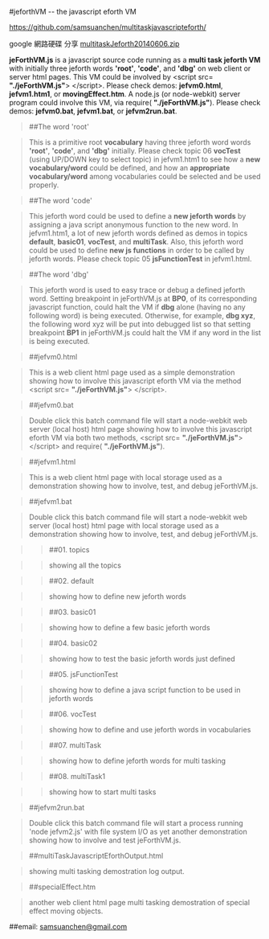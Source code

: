 #jeforthVM -- the javascript eforth VM

https://github.com/samsuanchen/multitaskjavascripteforth/

google 網路硬碟 分享 [multitaskJeforth20140606.zip](https://drive.google.com/file/d/0B8CIi1bBEsWtNmxpOEo4ZFRHTlk/edit?usp=sharing "jeforthVM")

**jeForthVM.js** is a javascript source code running as a **multi task jeforth VM** with initially three jeforth words **'root'**, **'code'**, and **'dbg'** on web client or server html pages. This VM could be involved by &lt;script src= **"./jeForthVM.js"**> &lt;/script>. Please check demos: **jefvm0.html**, **jefvm1.htm1**, or **movingEffect.htm**. A node.js (or node-webkit) server program could involve this VM, via require( **"./jeForthVM.js"**). Please check demos: **jefvm0.bat**, **jefvm1.bat**, or **jefvm2run.bat**.

>##The word 'root'

>This is a primitive root **vocabulary** having three jeforth word words **'root'**, **'code'**, and **'dbg'** initially.
Please check topic 06 **vocTest** (using UP/DOWN key to select topic) in jefvm1.htm1 to see how a **new vocabulary/word** could be defined, and how an **appropriate vocabulary/word** among vocabularies could be selected and be used properly.

>##The word 'code'

>This jeforth word could be used to define a **new jeforth words** by assigning a java script anonymous function to the new word. In jefvm1.htm1, a lot of new jeforth words defined as demos in topics **default**, **basic01**, **vocTest**, and **multiTask**. Also, this jeforth word could be used to define **new js functions** in order to be called by jeforth words. Please check topic 05 **jsFunctionTest** in jefvm1.html.

>##The word 'dbg'

>This jeforth word is used to easy trace or debug a defined jeforth word. Setting breakpoint in jeForthVM.js at **BP0**, of its corresponding javascript function, could halt the VM if **dbg** alone (having no any following word) is being executed. Otherwise, for example, **dbg xyz**, the following word xyz will be put into debugged list so that setting breakpoint **BP1** in jeForthVM.js could halt the VM if any word in the list is being executed.

>##jefvm0.html

>This is a web client html page used as a simple demonstration showing how to involve this javascript eforth VM via the method &lt;script src= **"./jeForthVM.js"**> &lt;/script>.

>##jefvm0.bat

>Double click this batch command file will start a node-webkit web server (local host) html page showing how to involve this javascript eforth VM via both two methods, &lt;script src= **"./jeForthVM.js"**> &lt;/script> and require( **"./jeForthVM.js"**).

>##jefvm1.html

>This is a web client html page with local storage used as a demonstration showing how to involve, test, and debug jeForthVM.js.

>##jefvm1.bat

>Double click this batch command file will start a node-webkit web server (local host) html page with local storage used as a demonstration showing how to involve, test, and debug jeForthVM.js.

>>##01. topics

>>showing all the topics

>>##02. default

>>showing how to define new jeforth words

>>##03. basic01 

>>showing how to define a few basic jeforth words

>>##04. basic02 

>>showing how to test the basic jeforth words just defined

>>##05. jsFunctionTest 

>>showing how to define a java script function to be used in jeforth words

>>##06. vocTest 

>>showing how to define and use jeforth words in vocabularies

>>##07. multiTask 

>>showing how to define jeforth words for multi tasking

>>##08. multiTask1 

>>showing how to start multi tasks

>##jefvm2run.bat

>Double click this batch command file will start a process running 'node jefvm2.js' with file system I/O as yet another demonstration showing how to involve and test jeForthVM.js.

>##multiTaskJavascriptEforthOutput.html

>showing multi tasking demostration log output.

>##specialEffect.htm

>another web client html page multi tasking demostration of special effect moving objects.

##email: samsuanchen@gmail.com